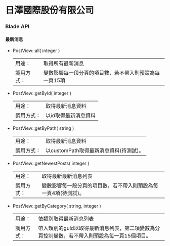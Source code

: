 # 日澤國際股份有限公司

### Blade API

#### 最新消息

*   PostView::all( integer )

    <table>

    <tbody>

    <tr>

    <td>用途：</td>

    <td>取得所有最新消息</td>

    </tr>

    <tr>

    <td>調用方式：</td>

    <td>變數影響每一段分頁的項目數，若不帶入則預設為每一頁15項</td>

    </tr>

    </tbody>

    </table>

*   PostView::getById( integer )

    <table>

    <tbody>

    <tr>

    <td>用途：</td>

    <td>取得最新消息資料</td>

    </tr>

    <tr>

    <td>調用方式：</td>

    <td>以id取得最新消息資料</td>

    </tr>

    </tbody>

    </table>

*   PostView::getByPath( string )

    <table>

    <tbody>

    <tr>

    <td>用途：</td>

    <td>取得最新消息資料</td>

    </tr>

    <tr>

    <td>調用方式：</td>

    <td>以customPath取得最新消息資料(待測試)。</td>

    </tr>

    </tbody>

    </table>

*   PostView::getNewestPosts( integer )

    <table>

    <tbody>

    <tr>

    <td>用途：</td>

    <td>取得最新最新消息列表</td>

    </tr>

    <tr>

    <td>調用方式：</td>

    <td>變數影響每一段分頁的項目數，若不帶入則預設為每一頁4項(待測試)。</td>

    </tr>

    </tbody>

    </table>

*   PostView::getByCategory( string, integer )

    <table>

    <tbody>

    <tr>

    <td>用途：</td>

    <td>依類別取得最新消息列表</td>

    </tr>

    <tr>

    <td>調用方式：</td>

    <td>帶入類別的guid以取得最新消息列表，第二項變數為分頁控制變數，若不帶入則預設為每一頁15個項目。</td>

    </tr>

    </tbody>

    </table>